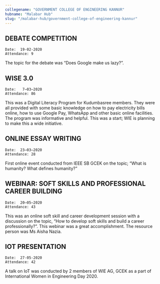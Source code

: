 ```yaml
---
collegename: "GOVERNMENT COLLEGE OF ENGINEERING KANNUR"
hubname: "Malabar Hub"
slug: "/malabar-hub/government-college-of-engineering-kannur"
---
```


## DEBATE COMPETITION
```Date:  19-02-2020```<br />
```Attendance: 9```

The topic for the debate was “Does Google make us lazy?”.


## WISE 3.0
```Date:   7–03–2020```<br />
```Attendance: 86```


This was a Digital Literacy Program for Kudumbasree members. They were all provided with some basic knowledge on how to pay electricity bills online, how to use Google Pay, WhatsApp and other basic online facilities. The program was informative and helpful. This was a start; WIE is planning to make this a wide initiative.



## ONLINE ESSAY WRITING 

```Date:  23–03–2020```<br />
```Attendance: 28```

First online event conducted from IEEE SB GCEK on the topic; “What is humanity? What defines humanity?”




## WEBINAR: SOFT SKILLS AND PROFESSIONAL CAREER BUILDING
```Date:  20–05–2020```<br />
```Attendance: 43```

This was an online soft skill and career development session with a discussion on the topic, “How to develop soft skills and build a career professionally?”. This webinar was a great accomplishment. The resource person was Ms Aisha Nazia.




## IOT PRESENTATION

```Date:  27-05-2020```<br />
```Attendance: 42```


 A talk on IoT was conducted by 2 members of WIE AG, GCEK as a part of International Women in Engineering Day 2020.
